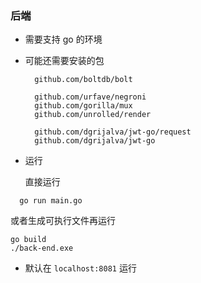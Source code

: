 ### 后端

- 需要支持 go 的环境

- 可能还需要安装的包
  ```
	github.com/boltdb/bolt
  
	github.com/urfave/negroni
	github.com/gorilla/mux
	github.com/unrolled/render

	github.com/dgrijalva/jwt-go/request
	github.com/dgrijalva/jwt-go
  ```
  
- 运行
  
  直接运行
  
```shell
  go run main.go
  ```
  
  或者生成可执行文件再运行
  
  ```
  go build
  ./back-end.exe
  ```
  
  
  
- 默认在 ``localhost:8081`` 运行

